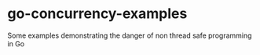 go-concurrency-examples
=======================

Some examples demonstrating the danger of non thread safe programming in Go
